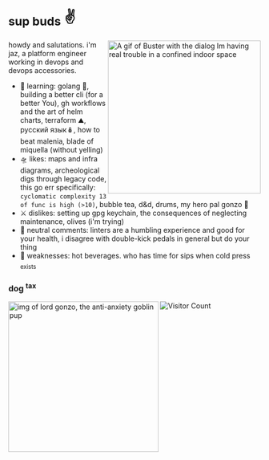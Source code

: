 <!--**juniormince/juniormince** is a ✨ _special_ ✨ repository because its `README.md` (this file) appears on your GitHub profile.-->

# <sub>sup buds</sub> ✌️

<img align="right" alt="A gif of Buster with the dialog Im having real trouble in a confined indoor space" src="https://media.giphy.com/media/3ZA1S5ZYwSRzy/giphy.gif" width="305px;">

howdy and salutations. i'm jaz, a platform engineer \
working in devops and devops accessories.

* 🌱 learning: golang 🐹, building a better cli (for a better You), gh workflows and the art of helm charts, terraform ⛰️, русский язык🪆, how to beat malenia, blade of miquella (without yelling)
* 🛸 likes: maps and infra diagrams, archeological digs through legacy code, this go err specifically: `cyclomatic complexity 13 of func is high (>10)`, bubble tea, d&d, drums, my hero pal gonzo 🐾
* ⚔️️ dislikes: setting up gpg keychain, the consequences of neglecting maintenance, olives (i'm trying)
* 🔮 neutral comments: linters are a humbling experience and good for your health, i disagree with double-kick pedals in general but do your thing
* 🦂 weaknesses: hot beverages. who has time for sips when cold press <sub>exists</sub>

### dog <sup>tax</sup> ###

<img align="left" src="https://github.com/juniormince/juniormince/assets/34174060/0bb4b447-d8e0-4435-a6d0-e2cf3728908a" width="300" alt="img of lord gonzo, the anti-anxiety goblin pup"/>

![Visitor Count](https://profile-counter.glitch.me/%7Bjuniormince%7D/count.svg)

